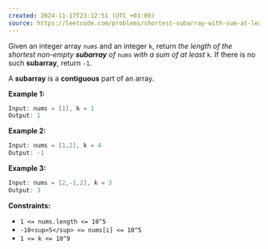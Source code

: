 ```yaml
---
created: 2024-11-17T23:12:51 (UTC +03:00)
source: https://leetcode.com/problems/shortest-subarray-with-sum-at-least-k/description/?envType=daily-question&envId=2024-11-17
---
```

Given an integer array `nums` and an integer `k`, return _the length of the shortest non-empty **subarray** of_ `nums` _with a sum of at least_ `k`. If there is no such **subarray**, return `-1`.

A **subarray** is a **contiguous** part of an array.


**Example 1:**

``` Java
Input: nums = [1], k = 1
Output: 1
```


**Example 2:**

``` Java
Input: nums = [1,2], k = 4
Output: -1
```


**Example 3:**

``` Java
Input: nums = [2,-1,2], k = 3
Output: 3
```


**Constraints:**

-   `1 <= nums.length <= 10^5`
-   `-10<sup>5</sup> <= nums[i] <= 10^5`
-   `1 <= k <= 10^9`
